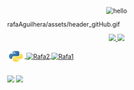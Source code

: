 <p align="center">
  <img src="https://github.com/rafaAguilhera/rafaAguilhera/assets/header_gitHub.gif" alt="hello">
  
  rafaAguilhera/assets/header_gitHub.gif
</p>
 
<div align="center">
  <a href="https://github.com/rafaAguilhera">
  <img height="130em" src="https://github-readme-stats.vercel.app/api?username=rafaAguilhera&show_icons=true&theme=dracula&include_all_commits=true&count_private=true"/>
  <img height="130em" src="https://github-readme-stats.vercel.app/api/top-langs/?username=rafaAguilhera&layout=compact&langs_count=7&theme=dracula"/>
</div>
  
<div style="display: inline_block"><br>
  <img align="center" alt="Rafa3" height="30" width="40" src="https://raw.githubusercontent.com/devicons/devicon/master/icons/python/python-original.svg">
  <img align="center" alt="Rafa2" height="30" width="40" src="https://cdn.jsdelivr.net/gh/devicons/devicon/icons/r/r-original.svg">
  <img align="center" alt="Rafa1" height="30" width="40" src="https://cdn.jsdelivr.net/gh/devicons/devicon/icons/postgresql/postgresql-plain.svg">
  
</div>
  
  ##
 
<div> 
  <a href = "mailto:aguilhera.rafa@gmail.com"><img src="https://img.shields.io/badge/-Gmail-%23333?style=for-the-badge&logo=gmail&logoColor=white" target="_blank"></a>
  <a href="https://www.linkedin.com/in/aguilhera" target="_blank"><img src="https://img.shields.io/badge/-LinkedIn-%230077B5?style=for-the-badge&logo=linkedin&logoColor=white" target="_blank"></a> 
</div>
 
